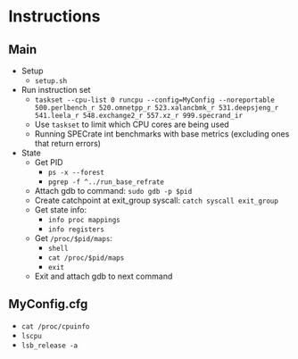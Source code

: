 # Instructions

## Main
- Setup
    - `setup.sh`
- Run instruction set
    - `taskset --cpu-list 0 runcpu --config=MyConfig --noreportable 500.perlbench_r 520.omnetpp_r 523.xalancbmk_r 531.deepsjeng_r 541.leela_r 548.exchange2_r 557.xz_r 999.specrand_ir`
    - Use `taskset` to limit which CPU cores are being used
    - Running SPECrate int benchmarks with base metrics (excluding ones that return errors)
- State
    - Get PID
        - `ps -x --forest`
        - `pgrep -f ^../run_base_refrate`
    - Attach gdb to command: `sudo gdb -p $pid`
    - Create catchpoint at exit_group syscall: `catch syscall exit_group`
    - Get state info:
        - `info proc mappings`
        - `info registers`
    - Get `/proc/$pid/maps`:
        - `shell`
        - `cat /proc/$pid/maps`
        - `exit`
    - Exit and attach gdb to next command

## MyConfig.cfg
- `cat /proc/cpuinfo`
- `lscpu`
- `lsb_release -a`
